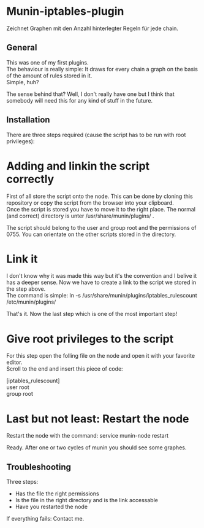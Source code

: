 Munin-iptables-plugin
=====================

Zeichnet Graphen mit den Anzahl hinterlegter Regeln für jede chain.

General
-------
This was one of my first plugins.   
The behaviour is really simple: It draws for every chain a graph on the basis of the amount of rules stored in it.   
Simple, huh?   
   
The sense behind that? Well, I don't really have one but I think that somebody will need this for any kind of stuff in the future.   
   
Installation
------------
   
There are three steps required (cause the script has to be run with root privileges):   

# Adding and linkin the script correctly
First of all store the script onto the node. This can be done by cloning this repository or copy the script from the browser into your clipboard.   
Once the script is stored you have to move it to the right place. The normal (and correct) directory is unter /usr/share/munin/plugins/ .   
   
The script should belong to the user and group root and the permissions of 0755. You can orientate on the other scripts stored in the directory.   
   
# Link it
I don't know why it was made this way but it's the convention and I belive it has a deeper sense. Now we have to create a link to the script we stored in the step above.   
The command is simple: ln -s /usr/share/munin/plugins/iptables_rulescount /etc/munin/plugins/   
   
That's it. Now the last step which is one of the most important step!   
   
# Give root privileges to the script
For this step open the folling file on the node and open it with your favorite editor.   
Scroll to the end and insert this piece of code:   
   
[iptables_rulescount]   
user root   
group root   
   
# Last but not least: Restart the node
Restart the node with the command: service munin-node restart   
   
Ready. After one or two cycles of munin you should see some graphes.

Troubleshooting
---------------
Three steps:
* Has the file the right permissions
* Is the file in the right directory and is the link accessable
* Have you restarted the node

If everything fails: Contact me.

